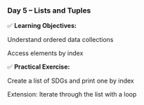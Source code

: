 ### Day 5 – Lists and Tuples
✅ __Learning Objectives:__

Understand ordered data collections

Access elements by index

✅ __Practical Exercise:__

Create a list of SDGs and print one by index

Extension: Iterate through the list with a loop